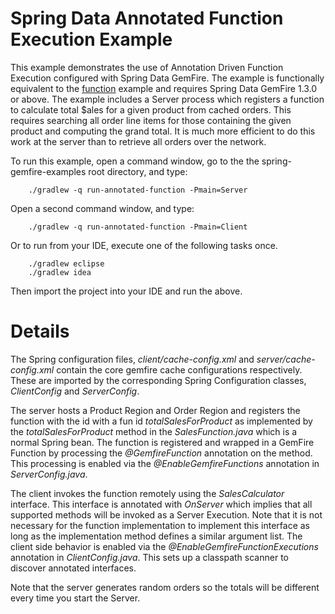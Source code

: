 Spring Data Annotated Function Execution Example
==============================================

This example demonstrates the use of Annotation Driven Function Execution configured with Spring Data GemFire. The example is functionally equivalent to the [function](../basic/function) example and requires Spring Data GemFire 1.3.0 or above. The example includes a Server process which registers a function to calculate total $ales for a given product from cached orders. This requires searching all order line items for those containing the given product and computing the grand total. It is much more efficient to do this work at the server than to retrieve all orders over the network.

To run this example, open a command window, go to the the spring-gemfire-examples root directory, and type:

        ./gradlew -q run-annotated-function -Pmain=Server

Open a second command window, and type:

        ./gradlew -q run-annotated-function -Pmain=Client

Or to run from your IDE, execute one of the following tasks once.

        ./gradlew eclipse
        ./gradlew idea 

Then import the project into your IDE and run the above.

# Details
The Spring configuration files, *client/cache-config.xml* and *server/cache-config.xml* contain the core gemfire cache configurations respectively. These are imported by the corresponding Spring Configuration classes, *ClientConfig* and *ServerConfig*.  

The server hosts a Product Region and Order Region and registers the function with the id with a fun id *totalSalesForProduct* as implemented by the *totalSalesForProduct* method in the *SalesFunction.java* which is a normal Spring bean.  The function is registered and wrapped in a GemFire Function by  processing the *@GemfireFunction* annotation on the method. This processing is enabled via the *@EnableGemfireFunctions* annotation in *ServerConfig.java*. 

The client invokes the function remotely using the *SalesCalculator* interface. This interface is annotated with *OnServer* which implies that all supported methods will be invoked as a Server Execution.  Note that it is not necessary for the function implementation to implement this interface as long as the implementation method defines a similar argument list.  The client side behavior is enabled via the *@EnableGemfireFunctionExecutions* annotation in *ClientConfig.java*.  This sets up a classpath scanner to discover annotated interfaces. 

Note that the server generates random orders so the totals will be different every time you start the Server.